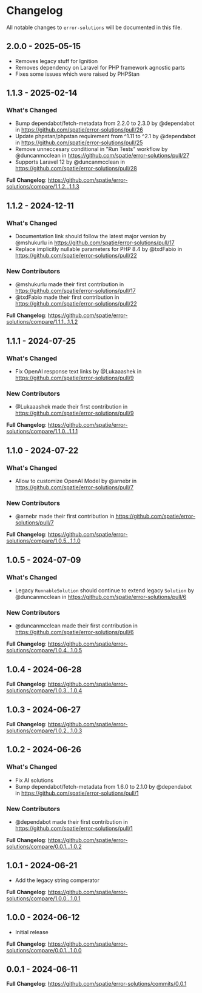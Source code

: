# Changelog

All notable changes to `error-solutions` will be documented in this file.

## 2.0.0 - 2025-05-15

- Removes legacy stuff for Ignition
- Removes dependency on Laravel for PHP framework agnostic parts
- Fixes some issues which were raised by PHPStan

## 1.1.3 - 2025-02-14

### What's Changed

* Bump dependabot/fetch-metadata from 2.2.0 to 2.3.0 by @dependabot in https://github.com/spatie/error-solutions/pull/26
* Update phpstan/phpstan requirement from ^1.11 to ^2.1 by @dependabot in https://github.com/spatie/error-solutions/pull/25
* Remove unneccesary conditional in "Run Tests" workflow by @duncanmcclean in https://github.com/spatie/error-solutions/pull/27
* Supports Laravel 12 by @duncanmcclean in https://github.com/spatie/error-solutions/pull/28

**Full Changelog**: https://github.com/spatie/error-solutions/compare/1.1.2...1.1.3

## 1.1.2 - 2024-12-11

### What's Changed

* Documentation link should follow the latest major version by @mshukurlu in https://github.com/spatie/error-solutions/pull/17
* Replace implicitly nullable parameters for PHP 8.4 by @txdFabio in https://github.com/spatie/error-solutions/pull/22

### New Contributors

* @mshukurlu made their first contribution in https://github.com/spatie/error-solutions/pull/17
* @txdFabio made their first contribution in https://github.com/spatie/error-solutions/pull/22

**Full Changelog**: https://github.com/spatie/error-solutions/compare/1.1.1...1.1.2

## 1.1.1 - 2024-07-25

### What's Changed

* Fix OpenAI response text links by @Lukaaashek in https://github.com/spatie/error-solutions/pull/9

### New Contributors

* @Lukaaashek made their first contribution in https://github.com/spatie/error-solutions/pull/9

**Full Changelog**: https://github.com/spatie/error-solutions/compare/1.1.0...1.1.1

## 1.1.0 - 2024-07-22

### What's Changed

* Allow to customize OpenAI Model by @arnebr in https://github.com/spatie/error-solutions/pull/7

### New Contributors

* @arnebr made their first contribution in https://github.com/spatie/error-solutions/pull/7

**Full Changelog**: https://github.com/spatie/error-solutions/compare/1.0.5...1.1.0

## 1.0.5 - 2024-07-09

### What's Changed

* Legacy `RunnableSolution` should continue to extend legacy `Solution` by @duncanmcclean in https://github.com/spatie/error-solutions/pull/6

### New Contributors

* @duncanmcclean made their first contribution in https://github.com/spatie/error-solutions/pull/6

**Full Changelog**: https://github.com/spatie/error-solutions/compare/1.0.4...1.0.5

## 1.0.4 - 2024-06-28

**Full Changelog**: https://github.com/spatie/error-solutions/compare/1.0.3...1.0.4

## 1.0.3 - 2024-06-27

**Full Changelog**: https://github.com/spatie/error-solutions/compare/1.0.2...1.0.3

## 1.0.2 - 2024-06-26

### What's Changed

* Fix AI solutions
* Bump dependabot/fetch-metadata from 1.6.0 to 2.1.0 by @dependabot in https://github.com/spatie/error-solutions/pull/1

### New Contributors

* @dependabot made their first contribution in https://github.com/spatie/error-solutions/pull/1

**Full Changelog**: https://github.com/spatie/error-solutions/compare/0.0.1...1.0.2

## 1.0.1 - 2024-06-21

- Add the legacy string comperator

**Full Changelog**: https://github.com/spatie/error-solutions/compare/1.0.0...1.0.1

## 1.0.0 - 2024-06-12

- Initial release

**Full Changelog**: https://github.com/spatie/error-solutions/compare/0.0.1...1.0.0

## 0.0.1 - 2024-06-11

**Full Changelog**: https://github.com/spatie/error-solutions/commits/0.0.1
